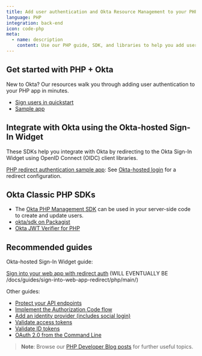 ```yaml
---
title: Add user authentication and Okta Resource Management to your PHP app
language: PHP
integration: back-end
icon: code-php
meta:
  - name: description
    content: Use our PHP guide, SDK, and libraries to help you add user authentication to your PHP application.
---
```


## Get started with PHP + Okta

New to Okta? Our resources walk you through adding user authentication to your PHP app in minutes.

<ul class='language-ctas'>
	<li>
		<a href='/docs/guides/sign-into-web-app-redirect/php/main/' class='Button--blueDarkOutline' data-proofer-ignore>
			<span>Sign users in quickstart</span>
		</a>
	</li>
	<!-- <li>
    <a href='/docs/guides/protect-your-api/php/main/' class='Button--blueDarkOutline' data-proofer-ignore>
      <span>Protect your API quickstart</span>
    </a>
  </li> -->
	<li>
		<a href='https://github.com/okta/samples-php' class='Button--blueDarkOutline' data-proofer-ignore>
			<span>Sample app</span>
		</a>
	</li>
</ul>

## Integrate with Okta using the Okta-hosted Sign-In Widget

These SDKs help you integrate with Okta by redirecting to the Okta Sign-In Widget using OpenID Connect (OIDC) client libraries.

[PHP redirect authentication sample app](https://github.com/okta/samples-php): See [Okta-hosted login](https://github.com/okta/samples-php/tree/develop/okta-hosted-login) for a redirect configuration.

## Okta Classic PHP SDKs

* The [Okta PHP Management SDK](https://github.com/okta/okta-sdk-php) can be used in your server-side code to create and update users.
* [okta/sdk on Packagist](http://packagist.org/packages/okta/sdk)
* [Okta JWT Verifier for PHP](https://github.com/okta/okta-jwt-verifier-php)

## Recommended guides

Okta-hosted Sign-In Widget guide:

[Sign into your web app with redirect auth](#) (WILL EVENTUALLY BE /docs/guides/sign-into-web-app-redirect/php/main/)

Other guides:

* [Protect your API endpoints](/docs/guides/protect-your-api/php/main/)
* [Implement the Authorization Code flow](/docs/guides/implement-grant-type/authcode/main/)
* [Add an identity provider (includes social login)](/docs/guides/identity-providers/)
* [Validate access tokens](/docs/guides/validate-access-tokens)
* [Validate ID tokens](/docs/guides/validate-id-tokens)
* [OAuth 2.0 from the Command Line](/blog/2018/07/16/oauth-2-command-line)

> **Note**: Browse our [PHP Developer Blog posts](/search/#q=php&f:@commonoktasource=[Developer%20blog]) for further useful topics.
